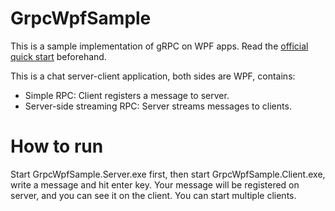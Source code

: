 # GrpcWpfSample

This is a sample implementation of gRPC on WPF apps. Read the [official quick start](https://grpc.io/docs/quickstart/csharp.html) beforehand.

This is a chat server-client application, both sides are WPF, contains:
- Simple RPC: Client registers a message to server.
- Server-side streaming RPC: Server streams messages to clients.

# How to run

Start GrpcWpfSample.Server.exe first, then start GrpcWpfSample.Client.exe, write a message and hit enter key. Your message will be registered on server, and you can see it on the client. You can start multiple clients.
